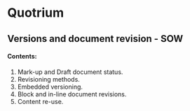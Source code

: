 <!DOCTYPE html PUBLIC "-//W3C//DTD XHTML 1.0 Transitional//EN" "http://www.w3.org/TR/xhtml1/DTD/xhtml1-transitional.dtd"
<html xmlns="http://www.w3.org/1999/xhtml">
# Quotrium
<meta name="devOp_Quotrium" content="Mark up and revisioning theory">
<head>
    <h2>Versions and document revision - SOW</h2>
<body>
<h4>Contents:</h4>
<p><ol>
  <li>Mark-up and Draft document status.</li>
  <li>Revisioning methods.</li>
  <li>Embedded versioning.</li>
  <li>Block and in-line document revisions.</li>
  <li>Content re-use.</li> 
    </ol></p>
 </body>
</head>
